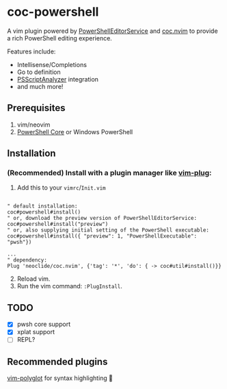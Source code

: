 # coc-powershell

A vim plugin powered by
[PowerShellEditorService](https://github.com/PowerShell/PowerShellEditorServices) and
[coc.nvim](https://github.com/neoclide/coc.nvim)
to provide a rich PowerShell editing experience.

Features include:
* Intellisense/Completions
* Go to definition
* [PSScriptAnalyzer](https://github.com/PowerShell/PSScriptAnalyzer) integration
* and much more!

## Prerequisites

1. vim/neovim
2. [PowerShell Core](https://github.com/powershell/powershell) or Windows PowerShell

## Installation

### (Recommended) Install with a plugin manager like [vim-plug](https://github.com/junegunn/vim-plug):

1. Add this to your `vimrc`/`Init.vim`
```vimL

" default installation:
coc#powershell#install()
" or, download the preview version of PowerShellEditorService:
coc#powershell#install("preview")
" or, also supplying initial setting of the PowerShell executable:
coc#powershell#install({ "preview": 1, "PowerShellExecutable": "pwsh"})

...
" dependency:
Plug 'neoclide/coc.nvim', {'tag': '*', 'do': { -> coc#util#install()}}
```
2. Reload vim.
3. Run the vim command: `:PlugInstall`.

## TODO
- [x] pwsh core support
- [x] xplat support
- [ ] REPL?

## Recommended plugins

[vim-polyglot](https://github.com/sheerun/vim-polyglot) for syntax highlighting 🎨
